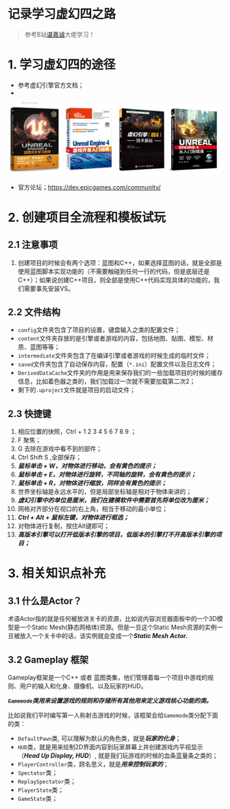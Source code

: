 # 记录学习虚幻四之路

> 参考B站[谌嘉诚](https://space.bilibili.com/31898841)大佬学习！

# 1. 学习虚幻四的途径

- 参考虚幻引擎官方文档；
- 

![相关书籍](.\pictures\相关书籍.png)

- 官方论坛；https://dev.epicgames.com/community/

# 2. 创建项目全流程和模板试玩

## 2.1 注意事项

1. 创建项目的时候会有两个选项：蓝图和C++，如果选择蓝图的话，就是全部是使用蓝图脚本实现功能的（不需要触碰到任何一行的代码，但是底层还是C++）；如果说创建C++项目，则全部是使用C++代码实现具体的功能的，我们需要事先安装VS。

## 2.2 文件结构

- `config`文件夹包含了项目的设置，键盘输入之类的配置文件；
- `content`文件夹存放的是引擎或者游戏的内容，包括地图、贴图、模型、材质、蓝图等等；
- `intermediate`文件夹包含了在编译引擎或者游戏的时候生成的临时文件；
- `saved`文件夹包含了自动保存内容，配置（`*.ini`）配置文件以及日志文件；
- `DerivedDataCache`文件夹的作用是用来保存我们的一些加载项目的时候的缓存信息，比如着色器之类的，我们加载过一次就不需要加载第二次2；
- 剩下的`.uproject`文件就是项目的启动文件；

## 2.3 快捷键

1. 相应位置的快照，Ctrl + 1 2 3 4 5 6 7 8 9 ；
2. F 聚焦；
3. G 去除在游戏中看不到的部件；
4. Ctrl Shift S ,全部保存；
5. ***鼠标单击 + W，对物体进行移动，会有黄色的提示；***
6. ***鼠标单击 + E，对物体进行旋转，不同轴的旋转，会有黄色的提示；***
7. ***鼠标单击 + R，对物体进行缩放，同样会有黄色的提示；***
8. 世界坐标轴是永远水平的，但是局部坐标轴是相对于物体来讲的；
9. ***虚幻引擎中的单位是厘米，我们在建模软件中需要首先将单位改为厘米；***
10. 网格对齐部分在视口的右上角，相当于移动的最小单位；
11. ***Ctrl + Alt + 鼠标左键，对物体进行框选；***
12. 对物体进行复制，按住Alt键即可；
13. ***高版本引擎可以打开低版本引擎的项目，低版本的引擎打不开高版本引擎的项目；***

# 3. 相关知识点补充

## 3.1 什么是Actor？

术语Actor指的就是任何被放进关卡的资源，比如说内容浏览器面板中的一个3D模型是一个Static Mesh(静态网格体)资源。但是一旦这个Static Mesh资源的实例一旦被放入一个关卡中的话，该实例就会变成一个***Static Mesh Actor.***

## 3.2 Gameplay 框架

Gameplay框架是一个C++ 或者 蓝图类集，他们管理着每一个项目中游戏的规则、用户的输入和化身、摄像机、以及玩家的HUD。

***`Gamemode`类用来设置游戏的规则和存储所有其他用来定义游戏核心功能的类。***

比如说我们平时编写第一人称射击游戏的时候，该框架会给`Gamemode`类分配下面的类：

- `DefaultPawn`类, 可以理解为默认的角色类，就是***玩家的化身***；
- `HUD`类，就是用来绘制2D界面内容到玩家屏幕上并创建游戏内平视显示（***Head Up Display, HUD***）, 就是我们玩游戏的时候的血条蓝量条之类的；
- `PlayerController`类，顾名思义，就是***用来控制玩家的***；
- `Spectator`类；
- `ReplaySpectator`类；
- `PlayerState`类；
- `GameState`类；

